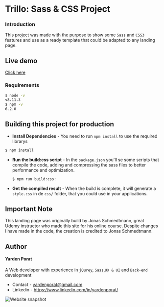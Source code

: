 # Trillo: Sass & CSS Project
### Introduction
This project was made with the purpose to show some `Sass` and `CSS3` features and use as a ready template that could be adapted to any landing page.

## Live demo
[Click here](https://yardenporat.github.io/Trillo/)

### Requirements

  ```sh
  $ node -v
  v8.11.3
  $ npm -v
  6.2.0
  ```

## Building this project for production
  - **Install Dependencies** - You need to run `npm install` to use the required librarys
  ```sh
  $ npm install
  ```
  - **Run the build:css script** -  In the `package.json` you'll se some scripts that compile the code, adding and compressing the sass files to better performance and optimization.
    ```sh
    $ npm run build:css:
    ```
  - **Get the compiled result** - When the build is complete, it will generate a `style.css` in de `css/` folder, that you could use in your applications.
## Important Note
This landing page was originally build by Jonas Schmedtmann, great  Udemy instructor who made this site for his online course. 
Despite changes I have made in the code, the creation is credited to Jonas Schmedtmann.

## Author
#### Yarden Porat
A Web developer with experience in `jQurey`, `Sass`,`UX & UI` and `Back-end` development
- Contact - yardenporat@gmail.com
- Linkedin - https://www.linkedin.com/in/yardenporat/

![Website snapshot](https://yardenporat.github.io/Trillo/snapshot.jpg)
